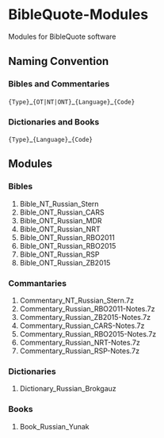 # BibleQuote-Modules

Modules for BibleQuote software

## Naming Convention

### Bibles and Commentaries

`{Type}`\_`{OT|NT|ONT}`\_`{Language}`\_`{Code}`

### Dictionaries and Books

`{Type}`\_`{Language}`\_`{Code}`

## Modules

### Bibles

1. Bible_NT_Russian_Stern
1. Bible_ONT_Russian_CARS
1. Bible_ONT_Russian_MDR
1. Bible_ONT_Russian_NRT
1. Bible_ONT_Russian_RBO2011
1. Bible_ONT_Russian_RBO2015
1. Bible_ONT_Russian_RSP
1. Bible_ONT_Russian_ZB2015

### Commantaries

1. Commentary_NT_Russian_Stern.7z
1. Commentary_Russian_RBO2011-Notes.7z
1. Commentary_Russian_ZB2015-Notes.7z
1. Commentary_Russian_CARS-Notes.7z
1. Commentary_Russian_RBO2015-Notes.7z
1. Commentary_Russian_NRT-Notes.7z
1. Commentary_Russian_RSP-Notes.7z

### Dictionaries

1. Dictionary_Russian_Brokgauz

### Books

1. Book_Russian_Yunak